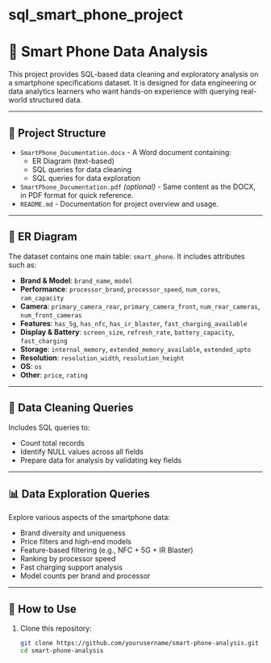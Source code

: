 # sql_smart_phone_project
# 📱 Smart Phone Data Analysis

This project provides SQL-based data cleaning and exploratory analysis on a smartphone specifications dataset. It is designed for data engineering or data analytics learners who want hands-on experience with querying real-world structured data.

---

## 📂 Project Structure

- `SmartPhone_Documentation.docx` - A Word document containing:
  - ER Diagram (text-based)
  - SQL queries for data cleaning
  - SQL queries for data exploration
- `SmartPhone_Documentation.pdf` *(optional)* - Same content as the DOCX, in PDF format for quick reference.
- `README.md` - Documentation for project overview and usage.

---

## 🧱 ER Diagram

The dataset contains one main table: `smart_phone`. It includes attributes such as:

- **Brand & Model**: `brand_name`, `model`
- **Performance**: `processor_brand`, `processor_speed`, `num_cores`, `ram_capacity`
- **Camera**: `primary_camera_rear`, `primary_camera_front`, `num_rear_cameras`, `num_front_cameras`
- **Features**: `has_5g`, `has_nfc`, `has_ir_blaster`, `fast_charging_available`
- **Display & Battery**: `screen_size`, `refresh_rate`, `battery_capacity`, `fast_charging`
- **Storage**: `internal_memory`, `extended_memory_available`, `extended_upto`
- **Resolution**: `resolution_width`, `resolution_height`
- **OS**: `os`
- **Other**: `price`, `rating`

---

## 🧹 Data Cleaning Queries

Includes SQL queries to:
- Count total records
- Identify NULL values across all fields
- Prepare data for analysis by validating key fields

---

## 📊 Data Exploration Queries

Explore various aspects of the smartphone data:
- Brand diversity and uniqueness
- Price filters and high-end models
- Feature-based filtering (e.g., NFC + 5G + IR Blaster)
- Ranking by processor speed
- Fast charging support analysis
- Model counts per brand and processor

---

## 🚀 How to Use

1. Clone this repository:
   ```bash
   git clone https://github.com/yourusername/smart-phone-analysis.git
   cd smart-phone-analysis
